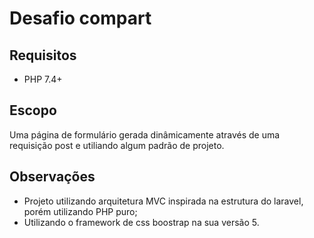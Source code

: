 # Desafio compart

## Requisitos
- PHP 7.4+

## Escopo
Uma página de formulário gerada dinâmicamente através de uma requisição post e utiliando algum padrão de projeto.

## Observações
- Projeto utilizando arquitetura MVC inspirada na estrutura do laravel, porém utilizando PHP puro;
- Utilizando o framework de css boostrap na sua versão 5.
